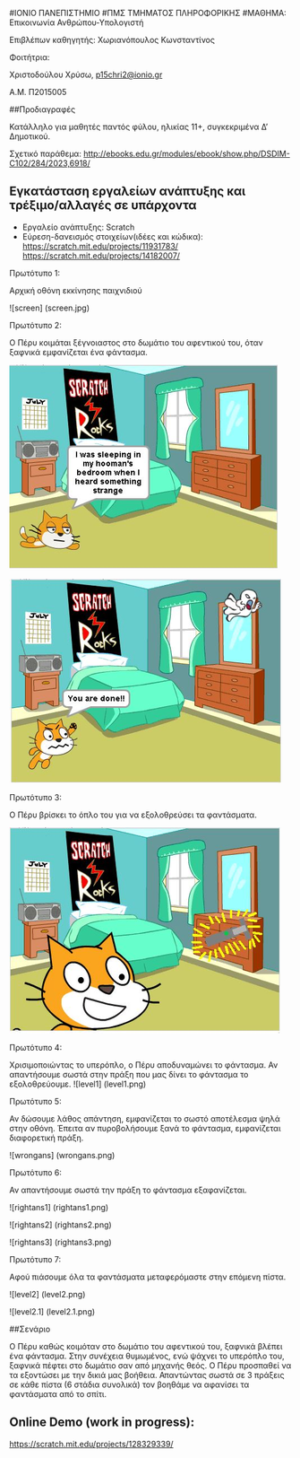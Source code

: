 ﻿#ΙΟΝΙΟ ΠΑΝΕΠΙΣΤΗΜΙΟ 
#ΠΜΣ ΤΜΗΜΑΤΟΣ ΠΛΗΡΟΦΟΡΙΚΗΣ 
#ΜΑΘΗΜΑ: Επικοινωνία Ανθρώπου-Υπολογιστή 
 
Επιβλέπων καθηγητής: Χωριανόπουλος Κωνσταντίνος 

Φοιτήτρια:

Χριστοδούλου Χρύσω, p15chri2@ionio.gr

Α.Μ. Π2015005 


##Προδιαγραφές

Κατάλληλο για μαθητές παντός φύλου, ηλικίας 11+, συγκεκριμένα Δ’ Δημοτικού.

Σχετικό παράθεμα: http://ebooks.edu.gr/modules/ebook/show.php/DSDIM-C102/284/2023,6918/

## Εγκατάσταση εργαλείων ανάπτυξης και τρέξιμο/αλλαγές σε υπάρχοντα

*	Εργαλείο ανάπτυξης: Scratch
*	Εύρεση-δανεισμός στοιχείων(ιδέες και κώδικα):
https://scratch.mit.edu/projects/11931783/
https://scratch.mit.edu/projects/14182007/


Πρωτότυπο 1: 

Αρχική οθόνη εκκίνησης παιχνιδιού

![screen] (screen.jpg)

Πρωτότυπο 2: 

Ο Πέρυ κοιμάται ξέγνοιαστος στο δωμάτιο του αφεντικού του, όταν ξαφνικά εμφανίζεται ένα φάντασμα.


![screen1](screen1.JPG)


![screen1.1](screen1.1.JPG)

Πρωτότυπο 3: 

Ο Πέρυ βρίσκει το όπλο του για να εξολοθρεύσει τα φαντάσματα. 


![screen2](screen2.JPG)


Πρωτότυπο 4: 


Χρισιμοποιώντας το υπερόπλο, ο Πέρυ αποδυναμώνει το φάντασμα. Αν απαντήσουμε σωστά στην πράξη που μας δίνει το φάντασμα το εξολοθρεύουμε.
![level1] (level1.png)


Πρωτότυπο 5: 


Αν δώσουμε λάθος απάντηση, εμφανίζεται το σωστό αποτέλεσμα ψηλά στην οθόνη. Έπειτα αν πυροβολήσουμε ξανά το φάντασμα, εμφανίζεται διαφορετική πράξη.


![wrongans] (wrongans.png)


Πρωτότυπο 6: 

Αν απαντήσουμε σωστά την πράξη το φάντασμα εξαφανίζεται.


![rightans1] (rightans1.png)



![rightans2] (rightans2.png)



![rightans3] (rightans3.png)


Πρωτότυπο 7: 


Αφού πιάσουμε όλα τα φαντάσματα μεταφερόμαστε στην επόμενη πίστα.


![level2] (level2.png)



![level2.1] (level2.1.png)

 


##Σενάριο 

Ο Πέρυ καθώς κοιμόταν στο δωμάτιο του αφεντικού του, ξαφνικά βλέπει ένα φάντασμα. Στην συνέχεια θυμωμένος, ενώ ψάχνει το υπερόπλο του, ξαφνικά πέφτει στο δωμάτιο σαν από μηχανής θεός. Ο Πέρυ προσπαθεί να τα εξοντώσει με την δικιά μας βοήθεια. Απαντώντας σωστά σε 3 πράξεις σε κάθε πίστα (6 στάδια συνολικά) τον βοηθάμε να αφανίσει τα φαντάσματα από το σπίτι.

## Online Demo (work in progress):
 
https://scratch.mit.edu/projects/128329339/ 



